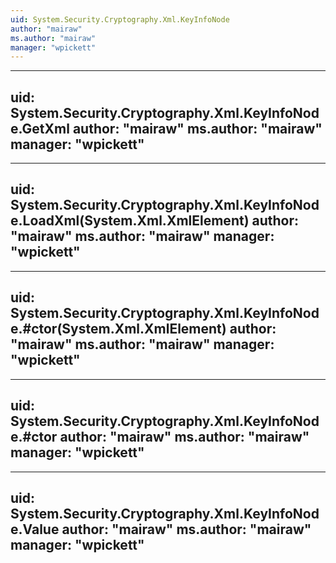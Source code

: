 ```yaml
---
uid: System.Security.Cryptography.Xml.KeyInfoNode
author: "mairaw"
ms.author: "mairaw"
manager: "wpickett"
---
```


---
uid: System.Security.Cryptography.Xml.KeyInfoNode.GetXml
author: "mairaw"
ms.author: "mairaw"
manager: "wpickett"
---

---
uid: System.Security.Cryptography.Xml.KeyInfoNode.LoadXml(System.Xml.XmlElement)
author: "mairaw"
ms.author: "mairaw"
manager: "wpickett"
---

---
uid: System.Security.Cryptography.Xml.KeyInfoNode.#ctor(System.Xml.XmlElement)
author: "mairaw"
ms.author: "mairaw"
manager: "wpickett"
---

---
uid: System.Security.Cryptography.Xml.KeyInfoNode.#ctor
author: "mairaw"
ms.author: "mairaw"
manager: "wpickett"
---

---
uid: System.Security.Cryptography.Xml.KeyInfoNode.Value
author: "mairaw"
ms.author: "mairaw"
manager: "wpickett"
---
